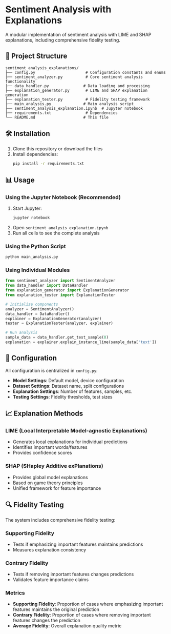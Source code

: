 # Sentiment Analysis with Explanations

A modular implementation of sentiment analysis with LIME and SHAP explanations, including comprehensive fidelity testing.

## 📁 Project Structure

```
sentiment_analysis_explanations/
├── config.py                      # Configuration constants and enums
├── sentiment_analyzer.py          # Core sentiment analysis functionality
├── data_handler.py               # Data loading and processing
├── explanation_generator.py       # LIME and SHAP explanation generation
├── explanation_tester.py          # Fidelity testing framework
├── main_analysis.py              # Main analysis script
├── sentiment_analysis_explanation.ipynb  # Jupyter notebook
├── requirements.txt               # Dependencies
└── README.md                     # This file
```

## 🛠️ Installation

1. Clone this repository or download the files
2. Install dependencies:
   ```bash
   pip install -r requirements.txt
   ```

## 📊 Usage

### Using the Jupyter Notebook (Recommended)

1. Start Jupyter:
   ```bash
   jupyter notebook
   ```
2. Open `sentiment_analysis_explanation.ipynb`
3. Run all cells to see the complete analysis

### Using the Python Script

```bash
python main_analysis.py
```

### Using Individual Modules

```python
from sentiment_analyzer import SentimentAnalyzer
from data_handler import DataHandler
from explanation_generator import ExplanationGenerator
from explanation_tester import ExplanationTester

# Initialize components
analyzer = SentimentAnalyzer()
data_handler = DataHandler()
explainer = ExplanationGenerator(analyzer)
tester = ExplanationTester(analyzer, explainer)

# Run analysis
sample_data = data_handler.get_test_sample(0)
explanation = explainer.explain_instance_lime(sample_data['text'])
```

## 🔧 Configuration

All configuration is centralized in `config.py`:

- **Model Settings**: Default model, device configuration
- **Dataset Settings**: Dataset name, split configurations
- **Explanation Settings**: Number of features, samples, etc.
- **Testing Settings**: Fidelity thresholds, test sizes

## 📈 Explanation Methods

### LIME (Local Interpretable Model-agnostic Explanations)
- Generates local explanations for individual predictions
- Identifies important words/features
- Provides confidence scores

### SHAP (SHapley Additive exPlanations)
- Provides global model explanations
- Based on game theory principles
- Unified framework for feature importance

## 🔍 Fidelity Testing

The system includes comprehensive fidelity testing:

### Supporting Fidelity
- Tests if emphasizing important features maintains predictions
- Measures explanation consistency

### Contrary Fidelity
- Tests if removing important features changes predictions
- Validates feature importance claims

### Metrics
- **Supporting Fidelity**: Proportion of cases where emphasizing important features maintains the original prediction
- **Contrary Fidelity**: Proportion of cases where removing important features changes the prediction
- **Average Fidelity**: Overall explanation quality metric
